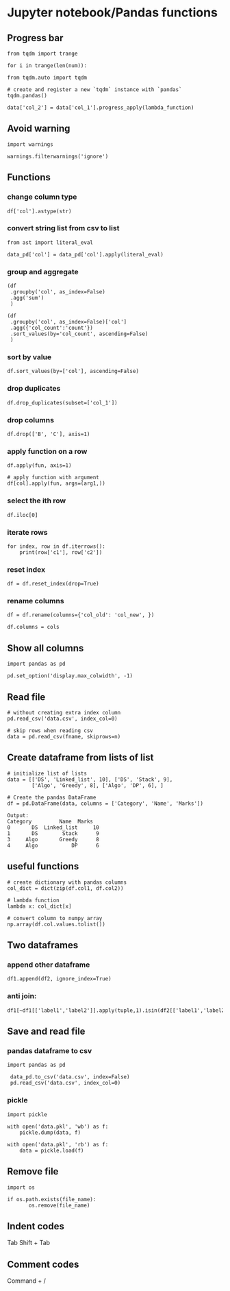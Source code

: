 # Jupyter notebook/Pandas functions

## Progress bar
```
from tqdm import trange
    
for i in trange(len(num)):
```

```
from tqdm.auto import tqdm

# create and register a new `tqdm` instance with `pandas`
tqdm.pandas()

data['col_2'] = data['col_1'].progress_apply(lambda_function)
```

## Avoid warning
```
import warnings

warnings.filterwarnings('ignore')
```

## Functions
### change column type
```
df['col'].astype(str)
```
### convert string list from csv to list
```
from ast import literal_eval

data_pd['col'] = data_pd['col'].apply(literal_eval)
``` 
### group and aggregate
```
(df
 .groupby('col', as_index=False)
 .agg('sum')
 )
 
(df
 .groupby('col', as_index=False)['col']
 .agg({'col_count':'count'})
 .sort_values(by='col_count', ascending=False)
 )
```
### sort by value
```
df.sort_values(by=['col'], ascending=False)
```
### drop duplicates
```
df.drop_duplicates(subset=['col_1'])
```
### drop columns
```
df.drop(['B', 'C'], axis=1)
```
### apply function on a row
```
df.apply(fun, axis=1)

# apply function with argument
df[col].apply(fun, args=(arg1,))
```
### select the ith row
```
df.iloc[0]
```
### iterate rows
```
for index, row in df.iterrows():
    print(row['c1'], row['c2'])
```
### reset index
```
df = df.reset_index(drop=True)
```
### rename columns
```
df = df.rename(columns={'col_old': 'col_new', })

df.columns = cols
```

## Show all columns
```
import pandas as pd

pd.set_option('display.max_colwidth', -1)
```

## Read file
```
# without creating extra index column
pd.read_csv('data.csv', index_col=0)

# skip rows when reading csv
data = pd.read_csv(fname, skiprows=n)
```     

## Create dataframe from lists of list
```
# initialize list of lists  
data = [['DS', 'Linked_list', 10], ['DS', 'Stack', 9], 
        ['Algo', 'Greedy', 8], ['Algo', 'DP', 6], ]  
  
# Create the pandas DataFrame  
df = pd.DataFrame(data, columns = ['Category', 'Name', 'Marks']) 

Output:
Category         Name  Marks
0       DS  Linked_list     10
1       DS        Stack      9
3     Algo       Greedy      8
4     Algo           DP      6
```

## useful functions
```
# create dictionary with pandas columns
col_dict = dict(zip(df.col1, df.col2))

# lambda function
lambda x: col_dict[x]

# convert column to numpy array
np.array(df.col.values.tolist())
```

## Two dataframes
### append other dataframe
```
df1.append(df2, ignore_index=True)
```
### anti join:
```
df1[~df1[['label1','label2']].apply(tuple,1).isin(df2[['label1','label2']].apply(tuple,1))]
```

## Save and read file
### pandas dataframe to csv
```
import pandas as pd

 data_pd.to_csv('data.csv', index=False)
 pd.read_csv('data.csv', index_col=0)
```
### pickle
```
import pickle

with open('data.pkl', 'wb') as f:
    pickle.dump(data, f)
    
with open('data.pkl', 'rb') as f:
    data = pickle.load(f)
```

## Remove file
```
import os
 
if os.path.exists(file_name):
       os.remove(file_name)
``` 

## Indent codes
Tab
Shift + Tab

## Comment codes
Command + /
